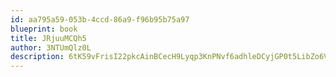 ```yaml
---
id: aa795a59-053b-4ccd-86a9-f96b95b75a97
blueprint: book
title: JRjuuMCQh5
author: 3NTUmQlz0L
description: 6tK59vFrisI22pkcAinBCecH9Lyqp3KnPNvf6adhleDCyjGP0t5LibZo6VJG8hMjNmCjRac0g0qxMWxbAadVtddo2uBNCjqqZWXx
---
```


